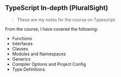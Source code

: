 ## TypeScript In-depth (PluralSight)

> These are my notes for the course on Typescript.

From the course, I have covered the following:
- Functions
- Interfaces
- Classes
- Modules and Namespaces
- Generics
- Compiler Options and Project Config
- Type Definitions